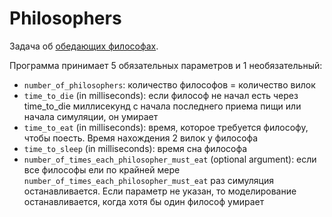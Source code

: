 # Philosophers

Задача об [обедающих философах](https://ru.wikipedia.org/wiki/%D0%97%D0%B0%D0%B4%D0%B0%D1%87%D0%B0_%D0%BE%D0%B1_%D0%BE%D0%B1%D0%B5%D0%B4%D0%B0%D1%8E%D1%89%D0%B8%D1%85_%D1%84%D0%B8%D0%BB%D0%BE%D1%81%D0%BE%D1%84%D0%B0%D1%85).


Программа принимает 5 обязательных параметров и 1 необязательный:

- `number_of_philosophers`: количество философов = количество вилок
- `time_to_die` (in milliseconds): если философ не начал есть через time_to_die миллисекунд с начала последнего приема пищи или начала симуляции, он умирает
- `time_to_eat` (in milliseconds): время, которое требуется философу, чтобы поесть. Время нахождения 2 вилок у философа
- `time_to_sleep` (in milliseconds): время сна философа
- `number_of_times_each_philosopher_must_eat` (optional argument): если все
  философы ели по крайней мере `number_of_times_each_philosopher_must_eat` раз симуляция останавливается. Если параметр не указан, то моделирование останавливается, когда
  хотя бы один философ умирает
